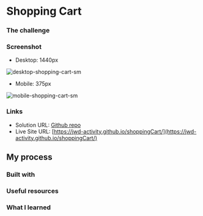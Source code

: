 # Shopping Cart

### The challenge


### Screenshot
- Desktop: 1440px

![desktop-shopping-cart-sm](https://user-images.githubusercontent.com/83196262/135011768-942ab83c-e6d0-4688-9618-17ed3d274233.png)


- Mobile: 375px

![mobile-shopping-cart-sm](https://user-images.githubusercontent.com/83196262/135011807-b04ba0e5-eae2-4395-92e4-973816322162.png)

### Links

- Solution URL: [Github repo](https://github.com/JWD-activity/shoppingCart)
- Live Site URL: [https://jwd-activity.github.io/shoppingCart/](https://jwd-activity.github.io/shoppingCart/)

## My process

### Built with

### Useful resources

### What I learned

